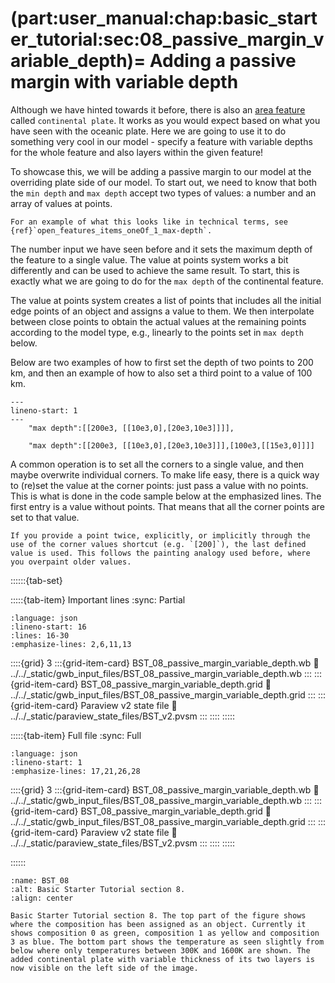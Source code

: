 (part:user_manual:chap:basic_starter_tutorial:sec:08_passive_margin_variable_depth)=
Adding a passive margin with variable depth
============================

Although we have hinted towards it before, there is also an [area feature](part:user_manual:chap:concepts:sec:area_features) called `continental plate`. It works as you would expect based on what you have seen with the oceanic plate. Here we are going to use it to do something very cool in our model - specify a feature with variable depths for the whole feature and also layers within the given feature!

To showcase this, we will be adding a passive margin to our model at the overriding plate side of our model. To start out, we need to know that both the `min depth` and `max depth` accept two types of values: a number and an array of values at points. 

```{note}
For an example of what this looks like in technical terms, see {ref}`open_features_items_oneOf_1_max-depth`.
```

The number input we have seen before and it sets the maximum depth of the feature to a single value. The value at points system works a bit differently and can be used to achieve the same result. To start, this is exactly what we are going to do for the `max depth` of the continental feature.

The value at points system creates a list of points that includes all the initial edge points of an object and assigns a value to them. We then interpolate between close points to obtain the actual values at the remaining points according to the model type, e.g., linearly to the points set in `max depth` below.

Below are two examples of how to first set the depth of two points to 200 km, and then an example of how to also set a third point to a value of 100 km.

```{code-block} json
---
lineno-start: 1
---
    "max depth":[[200e3, [[10e3,0],[20e3,10e3]]]],
    
    "max depth":[[200e3, [[10e3,0],[20e3,10e3]]],[100e3,[[15e3,0]]]]
```

A common operation is to set all the corners to a single value, and then maybe overwrite individual corners. To make life easy, there is a quick way to (re)set the value at the corner points: just pass a value with no points. This is what is done in the code sample below at the emphasized lines. The first entry is a value without points. That means that all the corner points are set to that value.

```{note}
If you provide a point twice, explicitly, or implicitly through the use of the corner values shortcut (e.g. `[200]`), the last defined value is used. This follows the painting analogy used before, where you overpaint older values.
```

::::::{tab-set}

:::::{tab-item} Important lines
:sync: Partial

```{literalinclude} ../../_static/gwb_input_files/BST_08_passive_margin_variable_depth.wb
:language: json
:lineno-start: 16
:lines: 16-30
:emphasize-lines: 2,6,11,13
```
::::{grid} 3
:::{grid-item-card} BST_08_passive_margin_variable_depth.wb
:link: ../../_static/gwb_input_files/BST_08_passive_margin_variable_depth.wb
:::
:::{grid-item-card} BST_08_passive_margin_variable_depth.grid
:link: ../../_static/gwb_input_files/BST_08_passive_margin_variable_depth.grid
:::
:::{grid-item-card} Paraview v2 state file 
:link: ../../_static/paraview_state_files/BST_v2.pvsm
:::
::::
:::::

:::::{tab-item} Full file
:sync: Full


```{literalinclude} ../../_static/gwb_input_files/BST_08_passive_margin_variable_depth.wb
:language: json
:lineno-start: 1
:emphasize-lines: 17,21,26,28
```

::::{grid} 3
:::{grid-item-card} BST_08_passive_margin_variable_depth.wb
:link: ../../_static/gwb_input_files/BST_08_passive_margin_variable_depth.wb
:::
:::{grid-item-card} BST_08_passive_margin_variable_depth.grid
:link: ../../_static/gwb_input_files/BST_08_passive_margin_variable_depth.grid
:::
:::{grid-item-card} Paraview v2 state file 
:link: ../../_static/paraview_state_files/BST_v2.pvsm
:::
::::
:::::

::::::


```{figure} ../../../../doc/sphinx/_static/images/user_manual/basic_starter_tutorial/BST_08.png
:name: BST_08
:alt: Basic Starter Tutorial section 8. 
:align: center

Basic Starter Tutorial section 8. The top part of the figure shows where the composition has been assigned as an object. Currently it shows composition 0 as green, composition 1 as yellow and composition 3 as blue. The bottom part shows the temperature as seen slightly from below where only temperatures between 300K and 1600K are shown. The added continental plate with variable thickness of its two layers is now visible on the left side of the image.
```
